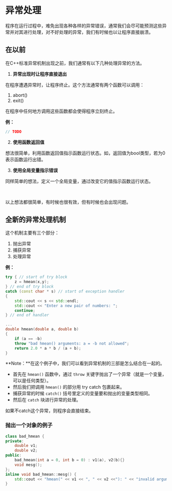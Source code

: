 # 异常处理

程序在运行过程中，难免出现各种各样的异常错误，通常我们会尽可能预测这些异常并对其进行处理，对不好处理的异常，我们有时候也以让程序直接崩溃。

## 在以前

在C++标准异常机制出现之前，我们通常有以下几种处理异常的方法。

1. **异常出现时让程序直接退出**

在程序遭遇异常时，让程序终止。这个方法通常有两个函数可以调用：

1. abort()
2. exit()

在程序中任何地方调用这些函数都会使得程序立刻终止。

**例：**

```c++
// TODO
```

2. **使用函数返回值**

想法很简单，利用函数返回值指示函数运行状态。如，返回值为bool类型，若为0表示函数运行出错。

3. **使用全局变量指示错误**

同样简单的想法，定义一个全局变量，通过改变它的值指示函数运行状态。

</br>

以上想法都很简单，有时候也很有效，但有时候也会出现问题。

## 全新的异常处理机制

这个机制主要有三个部分：

1. 抛出异常
2. 捕获异常
3. 处理异常

**例：**

```c++
try { // start of try block 
    z = hmean(x,y); 
} // end of try block 
catch (const char * s) // start of exception handler 
{
	std::cout << s << std::endl;
	std::cout << "Enter a new pair of numbers: ";
	continue; 
} // end of handler

...
double hmean(double a, double b) 
{
    if (a == -b)
    throw "bad hmean() arguments: a = -b not allowed";
    return 2.0 * a * b / (a + b); 
}
```

**Note：**在这个例子中，我们可以看到异常机制的三部是怎么结合在一起的。

- 首先在 `hmean()` 函数中，通过 `throw` 关键字抛出了一个异常（就是一个变量，可以是任何类型）。
- 然后我们把调用 `hmean()` 的部分用 try catch 包裹起来。
- 捕获异常的时候 `catch()` 括号里定义的变量要和抛出的变量类型相同。
- 然后在 `catch` 块进行异常的处理。

如果不catch这个异常，则程序会直接结束。

### 抛出一个对象的例子



```c++
class bad_hmean { 
private:
    double v1;
    double v2; 
public:
	bad_hmean(int a = 0, int b = 0) : v1(a), v2(b){}
    void mesg();
};
inline void bad_hmean::mesg() {
	std::cout << "hmean(" << v1 << ", " << v2 <<"): " << "invalid arguments: a = -b\n";
}
```

